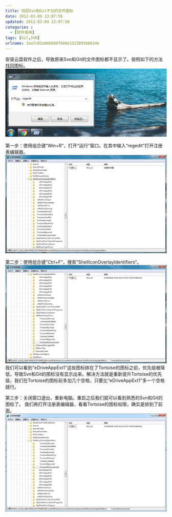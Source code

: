 ```yaml
---
title: 找回Svn和Git不见的文件图标
date: 2012-03-09 13:07:58
updated: 2012-03-09 13:07:58
categories : 
  - [软件使用]
tags: [Git,SVN]
urlname: 3aa7c02a866b00f888e1523895b6634e
---
```

安装云盘软件之后，导致原来Svn和Git的文件图标都不显示了。按照如下的方法找回图标。
![](/images/3aa7c02a866b00f888e1523895b6634e/1.png)

<!--more-->

第一步：使用组合键“Win+R”，打开“运行”窗口。在其中输入“regedit”打开注册表编辑器。
![](/images/3aa7c02a866b00f888e1523895b6634e/2.png)

第二步：使用组合键”Ctrl+F“，搜索”ShellIconOverlayIdentifiers“。
![](/images/3aa7c02a866b00f888e1523895b6634e/3.png)
我们可以看到"eDriveAppExt1"这些图标排在了Tortoise的图标之前，优先级被降低，导致Svn和Git的图标没有显示出来。解决方法就是重新提升Tortoise的优先级，我们在Tortoise的图标前多加几个空格，只要比“eDriveAppExt1"多一个空格就行。

第三步：关闭窗口退出，重新电脑。重启之后我们就可以看到熟悉的Svn和Git的图标了。
我们再打开注册表编辑器，看看Tortoise的图标权限，确实是排到了前面。
![](/images/3aa7c02a866b00f888e1523895b6634e/4.png)
